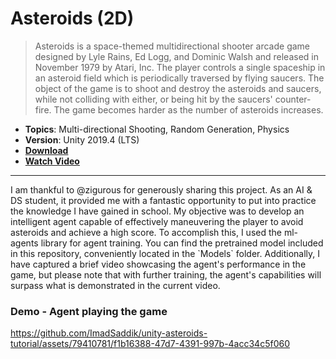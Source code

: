 # Asteroids (2D)

> Asteroids is a space-themed multidirectional shooter arcade game designed by Lyle Rains, Ed Logg, and Dominic Walsh and released in November 1979 by Atari, Inc. The player controls a single spaceship in an asteroid field which is periodically traversed by flying saucers. The object of the game is to shoot and destroy the asteroids and saucers, while not colliding with either, or being hit by the saucers' counter-fire. The game becomes harder as the number of asteroids increases.

- **Topics**: Multi-directional Shooting, Random Generation, Physics
- **Version**: Unity 2019.4 (LTS)
- [**Download**](https://github.com/zigurous/unity-asteroids-tutorial/archive/refs/heads/main.zip)
- [**Watch Video**](https://youtu.be/cIeWhztKyAg)

<hr/>
I am thankful to @zigurous for generously sharing this project. As an AI & DS student, it provided me with a fantastic opportunity to put into practice the knowledge I have gained in school. My objective was to develop an intelligent agent capable of effectively maneuvering the player to avoid asteroids and achieve a high score. To accomplish this, I used the ml-agents library for agent training. You can find the pretrained model included in this repository, conveniently located in the `Models` folder. Additionally, I have captured a brief video showcasing the agent's performance in the game, but please note that with further training, the agent's capabilities will surpass what is demonstrated in the current video.

### Demo - Agent playing the game
https://github.com/ImadSaddik/unity-asteroids-tutorial/assets/79410781/f1b16388-47d7-4391-997b-4acc34c5f060
